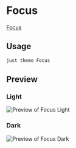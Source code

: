 # Focus

[Focus](https://www.moritzjung.dev)

## Usage

```bash
just theme Focus
```

## Preview

### Light

![Preview of Focus Light](preview-light.png)

### Dark

![Preview of Focus Dark](preview-dark.png)

